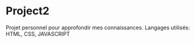 # Project2
Projet personnel pour approfondir mes connaissances. Langages utilisés: HTML, CSS, JAVASCRIPT
